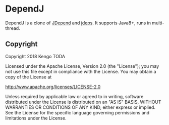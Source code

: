 DependJ
=======

DependJ is a clone of [JDepend](https://github.com/clarkware/jdepend) and [jdeps](https://docs.oracle.com/javase/8/docs/technotes/tools/unix/jdeps.html).
It supports Java8+, runs in multi-thread.


Copyright
---------

Copyright 2018 Kengo TODA

Licensed under the Apache License, Version 2.0 (the "License");
you may not use this file except in compliance with the License.
You may obtain a copy of the License at

http://www.apache.org/licenses/LICENSE-2.0

Unless required by applicable law or agreed to in writing, software
distributed under the License is distributed on an "AS IS" BASIS,
WITHOUT WARRANTIES OR CONDITIONS OF ANY KIND, either express or implied.
See the License for the specific language governing permissions and
limitations under the License.

